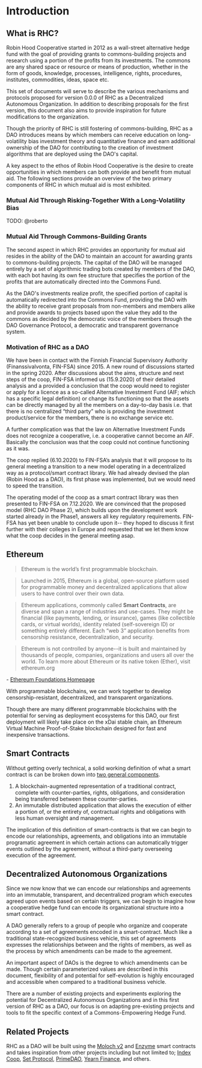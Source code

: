 Introduction
=====================

## What is RHC? 

Robin Hood Cooperative started in 2012 as a wall-street alternative hedge fund with the goal of providing grants to commons-building projects and research using a portion of the profits from its investments.
The commons are any shared space or resource or means of production, whether in the form of goods, knowledge, processes, intelligence, rights, procedures, institutes, commodities, ideas, space etc. 

This set of documents will serve to describe the various mechanisms and protocols proposed for version 0.0.0 of RHC as a Decentralized Autonomous Organization. In addition to describing proposals for the first version, this document also aims to provide inspiration for future modifications to the organization. 

Though the priority of RHC is still fostering of commons-building, RHC as a DAO introduces means by which members can receive education on long-volatility bias investment theory and quantitative finance and earn additional ownership of the DAO for contributing to the creation of investment algorithms that are deployed using the DAO's capital.

A key aspect to the ethos of Robin Hood Cooperative is the desire to create opportunities in which members can both provide and benefit from mutual aid. The following sections provide an overview of the two primary components of RHC in which mutual aid is most exhibited.

### Mutual Aid Through Risking-Together With a Long-Volatility Bias
TODO: @roberto

### Mutual Aid Through Commons-Building Grants
The second aspect in which RHC provides an opportunity for mutual aid resides in the ability of the DAO to maintain an account for awarding grants to commons-building projects. The capital of the DAO will be managed entirely by a set of algorithmic trading bots created by members of the DAO, with each bot having its own fee structure that specifies the portion of the profits that are automatically directed into the Commons Fund.

As the DAO's investments realize profit, the specified portion of capital is automatically redirected into the Commons Fund, providing the DAO with the ability to receive grant proposals from non-members and members alike and provide awards to projects based upon the value they add to the commons as decided by the democratic voice of the members through the DAO Governance Protocol, a democratic and transparent governance system.


### Motivation of RHC as a DAO

We have been in contact with the Finnish Financial Supervisory Authority (Finanssivalvonta, FIN-FSA) since 2015. A new round of discussions started in the spring 2020. After discussions about the aims, structure and next steps of the coop, FIN-FSA informed us (15.9.2020) of their detailed analysis and a provided a conclusion that the coop would need to register or apply for a licence as a so-called Alternative Investment Fund (AIF; which has a specific legal definition) or change its functioning so that the assets can be directly managed by all the members on a day-to-day basis i.e. that there is no centralized “third party” who is providing the investment product/service for the members, there is no exchange service etc. 

A further complication was that the law on Alternative Investment Funds does not recognize a cooperative, i.e. a cooperative cannot become an AIF. Basically the conclusion was that the coop could not continue functioning as it was.

The coop replied (6.10.2020) to FIN-FSA’s analysis that it will propose to its general meeting a transition to a new model operating in a decentralized way as a protocol/smart contract library.  We had already devised the plan (Robin Hood as a DAO), its first phase was implemented, but we would need to speed the transition. 

The operating model of the coop as a smart contract library was then presented to FIN-FSA on 7.12.2020. We are convinced that the proposed model (RHC DAO Phase 2), which builds upon the development work started already in the Phase1, answers all key regulatory requirements. FIN-FSA has yet been unable to conclude upon it-- they hoped to discuss it first further with their colleges in Europe and requested that we let them know what the coop decides in the general meeting asap.

## Ethereum 

> Ethereum is the world’s first programmable blockchain.

> Launched in 2015, Ethereum is a global, open-source platform used for programmable money and decentralized applications that allow users to have control over their own data.

> Ethereum applications, commonly called **Smart Contracts**, are diverse and span a range of industries and use-cases. They might be financial (like payments, lending, or insurance), games (like collectible cards, or virtual worlds), identity related (self-sovereign ID) or something entirely different. Each “web 3” application benefits from censorship resistance, decentralization, and security.

> Ethereum is not controlled by anyone--it is built and maintained by thousands of people, companies, organizations and users all over the world.
To learn more about Ethereum or its native token (Ether), visit ethereum.org

\- [Ethereum Foundations Homepage](https://ethereum.org)

With programmable blockchains, we can work together to develop censorship-resistant, decentralized, and transparent organizations.

Though there are many different programmable blockchains with the potential for serving as deployment ecosystems for this DAO, our first deployment will likely take place on the xDai stable chain, an Ethereum Virtual Machine Proof-of-Stake blockchain designed for fast and inexpensive transactions.


## Smart Contracts

Without getting overly technical, a solid working definition of what a smart contract is can be broken down into [two general components](https://otcpm24.com/2020/11/18/blockchain-enabled-smart-contracts-what-are-they-and-what-they-mean-for-blockchain-development/). 

1. A blockchain-augmented representation of a traditional contract, complete with counter-parties, rights, obligations, and consideration being transferred between these counter-parties. 
2. An immutable distributed application that allows the execution of either a portion of, or the entirety of, contractual rights and obligations with less human oversight and management.

The implication of this definition of smart-contracts is that we can begin to encode our relationships, agreements, and obligations into an immutable programatic agreement in which certain actions can automatically trigger events outlined by the agreement, without a third-party overseeing execution of the agreement. 

## Decentralized Autonomous Organizations

Since we now know that we can encode our relationships and agreements into an immutable, transparent, and decentralized program which executes agreed upon events based on certain triggers, we can begin to imagine how a cooperative hedge fund can encode its organizational structure into a smart contract.

A DAO generally refers to a group of people who organize and cooperate according to a set of agreements encoded in a smart-contract. Much like a traditional state-recognized business vehicle, this set of agreements expresses the relationships between and the rights of members, as well as the process by which amendments can be made to the agreement. 

An important aspect of DAOs is the degree to which amendments can be made. Though certain parameterized values are described in this document, flexibility of and potential for self-evolution is highly encouraged and accessible when compared to a traditional business vehicle.

There are a number of existing projects and experiments exploring the potential for Decentralized Autonomous Organizations and in this first version of RHC as a DAO, our focus is on adapting pre-existing projects and tools to fit the specific context of a Commons-Empowering Hedge Fund.


## Related Projects
 
RHC as a DAO will be built using the [Moloch v2](https://github.com/MolochVentures/moloch) and [Enzyme](https://melonprotocol.com/) smart contracts and takes inspiration from other projects including but not limited to; [Index Coop](https://www.indexcoop.com/), [Set Protocol](https://www.setprotocol.com), [PrimeDAO](https://primedao.eth.link/#/), [Yearn Finance](https://yearn.finance/), and others.


